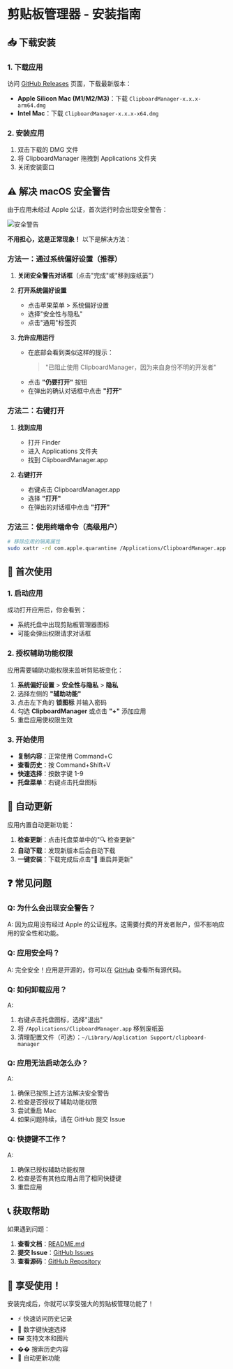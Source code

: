 # 剪贴板管理器 - 安装指南

## 📥 下载安装

### 1. 下载应用

访问 [GitHub Releases](https://github.com/XianJunYe/clipboard-manager/releases) 页面，下载最新版本：

- **Apple Silicon Mac (M1/M2/M3)**：下载 `ClipboardManager-x.x.x-arm64.dmg`
- **Intel Mac**：下载 `ClipboardManager-x.x.x-x64.dmg`

### 2. 安装应用

1. 双击下载的 DMG 文件
2. 将 ClipboardManager 拖拽到 Applications 文件夹
3. 关闭安装窗口

## ⚠️ 解决 macOS 安全警告

由于应用未经过 Apple 公证，首次运行时会出现安全警告：

![安全警告](https://user-images.githubusercontent.com/86604910/xxx/security-warning.png)

**不用担心，这是正常现象！** 以下是解决方法：

### 方法一：通过系统偏好设置（推荐）

1. **关闭安全警告对话框**（点击"完成"或"移到废纸篓"）

2. **打开系统偏好设置**
   - 点击苹果菜单 > 系统偏好设置
   - 选择"安全性与隐私"
   - 点击"通用"标签页

3. **允许应用运行**
   - 在底部会看到类似这样的提示：
     > "已阻止使用 ClipboardManager，因为来自身份不明的开发者"
   - 点击 **"仍要打开"** 按钮
   - 在弹出的确认对话框中点击 **"打开"**

### 方法二：右键打开

1. **找到应用**
   - 打开 Finder
   - 进入 Applications 文件夹
   - 找到 ClipboardManager.app

2. **右键打开**
   - 右键点击 ClipboardManager.app
   - 选择 **"打开"**
   - 在弹出的对话框中点击 **"打开"**

### 方法三：使用终端命令（高级用户）

```bash
# 移除应用的隔离属性
sudo xattr -rd com.apple.quarantine /Applications/ClipboardManager.app
```

## 🚀 首次使用

### 1. 启动应用

成功打开应用后，你会看到：
- 系统托盘中出现剪贴板管理器图标
- 可能会弹出权限请求对话框

### 2. 授权辅助功能权限

应用需要辅助功能权限来监听剪贴板变化：

1. **系统偏好设置** > **安全性与隐私** > **隐私**
2. 选择左侧的 **"辅助功能"**
3. 点击左下角的 **锁图标** 并输入密码
4. 勾选 **ClipboardManager** 或点击 **"+"** 添加应用
5. 重启应用使权限生效

### 3. 开始使用

- **复制内容**：正常使用 Command+C
- **查看历史**：按 Command+Shift+V
- **快速选择**：按数字键 1-9
- **托盘菜单**：右键点击托盘图标

## 🔄 自动更新

应用内置自动更新功能：

1. **检查更新**：点击托盘菜单中的"🔍 检查更新"
2. **自动下载**：发现新版本后会自动下载
3. **一键安装**：下载完成后点击"🔄 重启并更新"

## ❓ 常见问题

### Q: 为什么会出现安全警告？
A: 因为应用没有经过 Apple 的公证程序。这需要付费的开发者账户，但不影响应用的安全性和功能。

### Q: 应用安全吗？
A: 完全安全！应用是开源的，你可以在 [GitHub](https://github.com/XianJunYe/clipboard-manager) 查看所有源代码。

### Q: 如何卸载应用？
A: 
1. 右键点击托盘图标，选择"退出"
2. 将 `/Applications/ClipboardManager.app` 移到废纸篓
3. 清理配置文件（可选）：`~/Library/Application Support/clipboard-manager`

### Q: 应用无法启动怎么办？
A: 
1. 确保已按照上述方法解决安全警告
2. 检查是否授权了辅助功能权限
3. 尝试重启 Mac
4. 如果问题持续，请在 GitHub 提交 Issue

### Q: 快捷键不工作？
A: 
1. 确保已授权辅助功能权限
2. 检查是否有其他应用占用了相同快捷键
3. 重启应用

## 📞 获取帮助

如果遇到问题：

1. **查看文档**：[README.md](README.md)
2. **提交 Issue**：[GitHub Issues](https://github.com/XianJunYe/clipboard-manager/issues)
3. **查看源码**：[GitHub Repository](https://github.com/XianJunYe/clipboard-manager)

## 🎉 享受使用！

安装完成后，你就可以享受强大的剪贴板管理功能了！

- ⚡ 快速访问历史记录
- 🔢 数字键快速选择
- 🖼️ 支持文本和图片
- �� 搜索历史内容
- 🔄 自动更新功能 